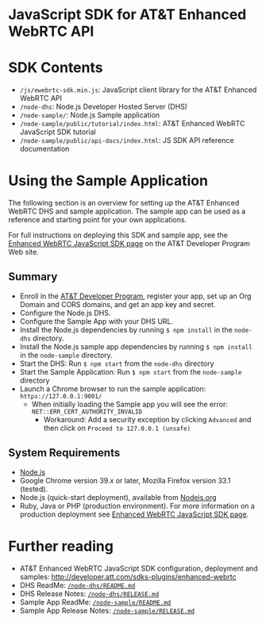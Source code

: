 # JavaScript SDK for AT&T Enhanced WebRTC API

# SDK Contents

* `/js/ewebrtc-sdk.min.js`: JavaScript client library for the AT&T Enhanced WebRTC API
* `/node-dhs`: Node.js Developer Hosted Server (DHS)
* `/node-sample/`: Node.js Sample application
* `/node-sample/public/tutorial/index.html`: AT&T Enhanced WebRTC JavaScript SDK tutorial
* `/node-sample/public/api-docs/index.html`: JS SDK API reference documentation

# Using the Sample Application

The following section is an overview for setting up the AT&T Enhanced WebRTC DHS and sample application. The sample app can be used as a reference and starting point for your own applications.

For full instructions on deploying this SDK and sample app, see the [Enhanced WebRTC JavaScript SDK page](http://developer.att.com/sdks-plugins/enhanced-webrtc) on the AT&T Developer Program Web site.

## Summary

* Enroll in the [AT&T Developer Program](http://developer.att.com/), register your app, set up an Org Domain and CORS domains, and get an app key and secret.
* Configure the Node.js DHS.
* Configure the Sample App with your DHS URL.
* Install the Node.js dependencies by running `$ npm install` in the `node-dhs` directory.
* Install the Node.js sample app dependencies by running `$ npm install` in the `node-sample` directory.
* Start the DHS: Run `$ npm start` from the `node-dhs` directory
* Start the Sample Application: Run `$ npm start` from the `node-sample` directory
* Launch a Chrome browser to run the sample application: `https://127.0.0.1:9001/`
  * When initially loading the Sample app you will see the error: `NET::ERR_CERT_AUTHORITY_INVALID` 
  	* Workaround: Add a security exception by clicking `Advanced` and then click on `Proceed to 127.0.0.1 (unsafe)`

## System Requirements

* [Node.js](http://nodejs.org/download/)
* Google Chrome version 39.x or later, Mozilla Firefox version 33.1 (tested).
* Node.js (quick-start deployment), available from [Nodejs.org](http://nodejs.org/download/)
* Ruby, Java or PHP (production environment). For more information on a production deployment see [Enhanced WebRTC JavaScript SDK page](http://developer.att.com/sdks-plugins/enhanced-webrtc).  

# Further reading

* AT&T Enhanced WebRTC JavaScript SDK configuration, deployment and samples: http://developer.att.com/sdks-plugins/enhanced-webrtc
* DHS ReadMe: [`/node-dhs/README.md`](/node-dhs/README.md)
* DHS Release Notes: [`/node-dhs/RELEASE.md`](/node-dhs/RELEASE.md)
* Sample App ReadMe: [`/node-sample/README.md`](/node-sample/README.md)
* Sample App Release Notes: [`/node-sample/RELEASE.md`](/node-sample/RELEASE.md)

